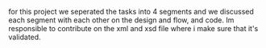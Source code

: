 for this project we seperated the tasks into 4 segments and we discussed each segment with each other on the design and flow, and code. 
Im responsible to contribute on the xml and xsd file where i make sure that it's validated.